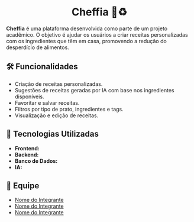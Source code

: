 <h1 align="center">Cheffia 🍳♻️</h1>

<p>
  <strong>Cheffia</strong> é uma plataforma desenvolvida como parte de um projeto acadêmico. O objetivo é ajudar os usuários a criar receitas personalizadas com os ingredientes que têm em casa, promovendo a redução do desperdício de alimentos.
</p>

## 🛠️ Funcionalidades

<ul>
  <li>Criação de receitas personalizadas.</li>
  <li>Sugestões de receitas geradas por IA com base nos ingredientes disponíveis.</li>
  <li>Favoritar e salvar receitas.</li>
  <li>Filtros por tipo de prato, ingredientes e tags.</li>
  <li>Visualização e edição de receitas.</li>
</ul>

## 🚀 Tecnologias Utilizadas

<ul>
  <li><strong>Frontend:</strong> </li>
  <li><strong>Backend:</strong></li>
  <li><strong>Banco de Dados:</strong></li>
  <li><strong>IA:</strong> </li>
</ul>

## 👥 Equipe

<ul>
  <li><a href="link_do_perfil">Nome do Integrante</a>  </li>
  <li><a href="link_do_perfil">Nome do Integrante</a> </li>
  <li><a href="link_do_perfil">Nome do Integrante</a> </li>
</ul>
